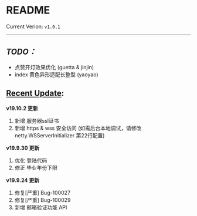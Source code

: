 README
======
Current Verion: `v1.0.1`
******
## *TODO：* ##
- 点赞开灯效果优化 (guetta & jinjin)
- index 黄色异形适配长整型 (yaoyao)

## [Recent Update](./updateLog.md): ##
**v19.10.2 更新**
1. 新增 服务器ssl证书
2. 新增 https & wss 安全访问 (如需后台本地调试，请修改 netty.WSServerInitializer 第22行配置)

**v19.9.30 更新**
1. 优化 登陆代码
2. 修正 毕业年份下限

**v19.9.24 更新**
1. 修复[严重] Bug-100027
2. 修复[严重] Bug-100029
3. 新增 邮箱验证功能 API
